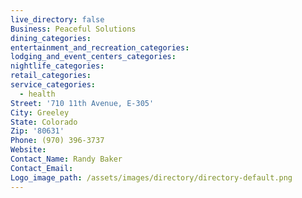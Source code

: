 ```yaml
---
live_directory: false
Business: Peaceful Solutions
dining_categories:
entertainment_and_recreation_categories:
lodging_and_event_centers_categories:
nightlife_categories:
retail_categories:
service_categories:
  - health
Street: '710 11th Avenue, E-305'
City: Greeley
State: Colorado
Zip: '80631'
Phone: (970) 396-3737
Website:
Contact_Name: Randy Baker
Contact_Email:
Logo_image_path: /assets/images/directory/directory-default.png
---
```



